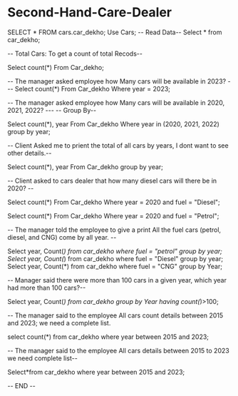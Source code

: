 # Second-Hand-Care-Dealer

SELECT * FROM cars.car_dekho;
Use Cars;
-- Read Data--
Select * from car_dekho;

-- Total Cars: To get a count of total Recods--

Select count(*) From Car_dekho;

-- The manager asked employee how Many cars will be available in 2023? ---
Select count(*) From Car_dekho 
Where year = 2023;

-- The manager asked employee how Many cars will be available in 2020, 2021, 2022? ---
-- Group By--

Select count(*), year  From Car_dekho
Where year in (2020, 2021, 2022)
group by year;

-- Client Asked me to prient the total of all cars by years, I dont want to see other details.--

Select count(*), year  From Car_dekho
group by year;

-- Client asked to cars dealer that how many diesel cars will there be in 2020? --

Select count(*)  From Car_dekho
Where year = 2020 and fuel =  "Diesel";


Select count(*)  From Car_dekho
Where year = 2020 and fuel =  "Petrol";

-- The manager told the employee to give a print All the fuel cars (petrol, diesel, and CNG) come by all year. --

Select year, Count(*) from car_dekho where fuel = "petrol" group by year;
Select year, Count(*) from car_dekho where fuel = "Diesel" group by year;
Select year, Count(*) from car_dekho where fuel = "CNG" group by Year;

-- Manager said there were more than 100 cars in a given year, which year had more than 100 cars?--

Select year, Count(*) from car_dekho group by Year having count(*)>100;

-- The manager said to the employee All cars count details between 2015 and 2023; we need a complete list.

select count(*) from car_dekho where year between 2015 and 2023;

-- The manager said to the employee All cars details between 2015 to 2023 we need complete list--

Select*from car_dekho where year between 2015 and 2023;

-- END -- 


